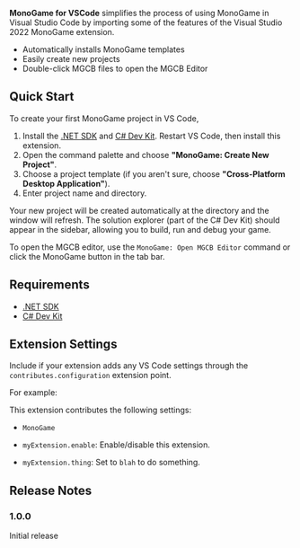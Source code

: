 
**MonoGame for VSCode** simplifies the process of using MonoGame in Visual Studio Code by importing some of the features of the Visual Studio 2022 MonoGame extension.

- Automatically installs MonoGame templates
- Easily create new projects
- Double-click MGCB files to open the MGCB Editor

<!-- \!\[feature X\]\(images/feature-x.png\)

> Tip: Many popular extensions utilize animations. This is an excellent way to show off your extension! We recommend short, focused animations that are easy to follow. -->
## Quick Start
To create your first MonoGame project in VS Code,

1. Install the [.NET SDK](https://dotnet.microsoft.com/en-us/download) and [C# Dev Kit](https://marketplace.visualstudio.com/items?itemName=ms-dotnettools.csdevkit). Restart VS Code, then install this extension.
2. Open the command palette and choose **"MonoGame: Create New Project"**.
3. Choose a project template (if you aren't sure, choose **"Cross-Platform Desktop Application"**).
4. Enter project name and directory.

Your new project will be created automatically at the directory and the window will refresh. The solution explorer (part of the C# Dev Kit) should appear in the sidebar, allowing you to build, run and debug your game.

To open the MGCB editor, use the `MonoGame: Open MGCB Editor` command or click the MonoGame button in the tab bar.



## Requirements

 - [.NET SDK](https://dotnet.microsoft.com/en-us/download)
 - [C# Dev Kit](https://marketplace.visualstudio.com/items?itemName=ms-dotnettools.csdevkit)

## Extension Settings

Include if your extension adds any VS Code settings through the `contributes.configuration` extension point.

For example:

This extension contributes the following settings:

* `MonoGame`

* `myExtension.enable`: Enable/disable this extension.
* `myExtension.thing`: Set to `blah` to do something.



## Release Notes

### 1.0.0

Initial release